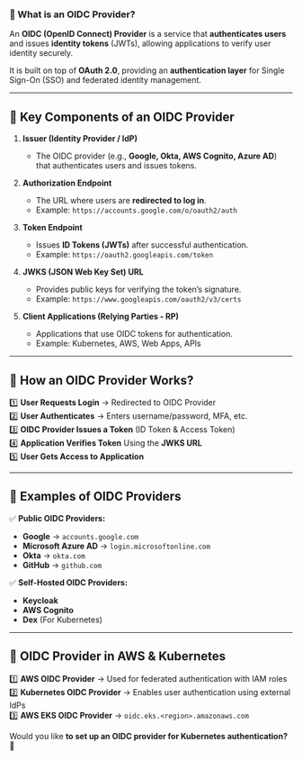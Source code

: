 ### **🔹 What is an OIDC Provider?**  

An **OIDC (OpenID Connect) Provider** is a service that **authenticates users** and issues **identity tokens** (JWTs), allowing applications to verify user identity securely.  

It is built on top of **OAuth 2.0**, providing an **authentication layer** for Single Sign-On (SSO) and federated identity management.

---

## **🔹 Key Components of an OIDC Provider**
1. **Issuer (Identity Provider / IdP)**  
   - The OIDC provider (e.g., **Google, Okta, AWS Cognito, Azure AD**) that authenticates users and issues tokens.  

2. **Authorization Endpoint**  
   - The URL where users are **redirected to log in**.  
   - Example: `https://accounts.google.com/o/oauth2/auth`  

3. **Token Endpoint**  
   - Issues **ID Tokens (JWTs)** after successful authentication.  
   - Example: `https://oauth2.googleapis.com/token`  

4. **JWKS (JSON Web Key Set) URL**  
   - Provides public keys for verifying the token’s signature.  
   - Example: `https://www.googleapis.com/oauth2/v3/certs`  

5. **Client Applications (Relying Parties - RP)**  
   - Applications that use OIDC tokens for authentication.  
   - Example: Kubernetes, AWS, Web Apps, APIs  

---

## **🔹 How an OIDC Provider Works?**
1️⃣ **User Requests Login** → Redirected to OIDC Provider  
2️⃣ **User Authenticates** → Enters username/password, MFA, etc.  
3️⃣ **OIDC Provider Issues a Token** (ID Token & Access Token)  
4️⃣ **Application Verifies Token** Using the **JWKS URL**  
5️⃣ **User Gets Access to Application**  

---

## **🔹 Examples of OIDC Providers**
✅ **Public OIDC Providers:**  
   - **Google** → `accounts.google.com`  
   - **Microsoft Azure AD** → `login.microsoftonline.com`  
   - **Okta** → `okta.com`  
   - **GitHub** → `github.com`  

✅ **Self-Hosted OIDC Providers:**  
   - **Keycloak**  
   - **AWS Cognito**  
   - **Dex** (For Kubernetes)  

---

## **🔹 OIDC Provider in AWS & Kubernetes**
1️⃣ **AWS OIDC Provider** → Used for federated authentication with IAM roles  
2️⃣ **Kubernetes OIDC Provider** → Enables user authentication using external IdPs  
3️⃣ **AWS EKS OIDC Provider** → `oidc.eks.<region>.amazonaws.com`  

Would you like **to set up an OIDC provider for Kubernetes authentication?** 🚀